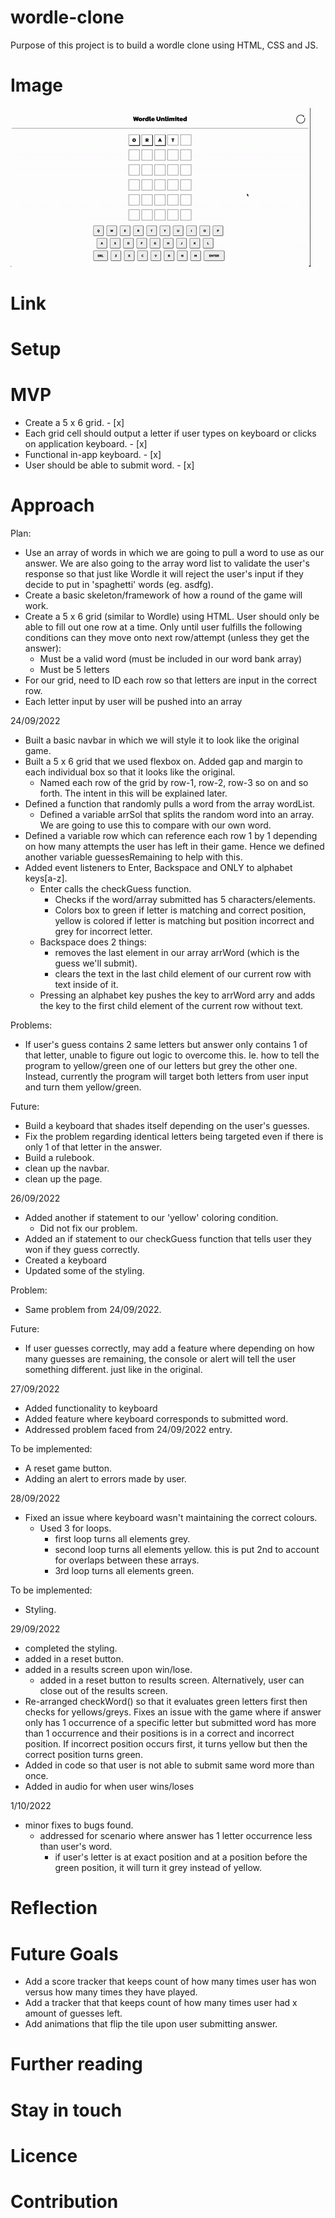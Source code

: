 # wordle-clone

Purpose of this project is to build a wordle clone using HTML, CSS and JS.

# Image

![Alt Text](./project-demo.gif)

# Link

# Setup

# MVP

- Create a 5 x 6 grid. - [x]
- Each grid cell should output a letter if user types on keyboard or clicks on application keyboard. - [x]
- Functional in-app keyboard. - [x]
- User should be able to submit word. - [x]

# Approach

Plan:

- Use an array of words in which we are going to pull a word to use as our answer. We are also going to the array word list to validate the user's response so that just like Wordle it will reject the user's input if they decide to put in 'spaghetti' words (eg. asdfg).
- Create a basic skeleton/framework of how a round of the game will work.
- Create a 5 x 6 grid (similar to Wordle) using HTML. User should only be able to fill out one row at a time. Only until user fulfills the following conditions can they move onto next row/attempt (unless they get the answer):
  - Must be a valid word (must be included in our word bank array)
  - Must be 5 letters
- For our grid, need to ID each row so that letters are input in the correct row.
- Each letter input by user will be pushed into an array

24/09/2022

- Built a basic navbar in which we will style it to look like the original game.
- Built a 5 x 6 grid that we used flexbox on. Added gap and margin to each individual box so that it looks like the original.
  - Named each row of the grid by row-1, row-2, row-3 so on and so forth. The intent in this will be explained later.
- Defined a function that randomly pulls a word from the array wordList.
  - Defined a variable arrSol that splits the random word into an array. We are going to use this to compare with our own word.
- Defined a variable row which can reference each row 1 by 1 depending on how many attempts the user has left in their game. Hence we defined another variable guessesRemaining to help with this.
- Added event listeners to Enter, Backspace and ONLY to alphabet keys[a-z].
  - Enter calls the checkGuess function.
    - Checks if the word/array submitted has 5 characters/elements.
    - Colors box to green if letter is matching and correct position, yellow is colored if letter is matching but position incorrect and grey for incorrect letter.
  - Backspace does 2 things:
    - removes the last element in our array arrWord (which is the guess we'll submit).
    - clears the text in the last child element of our current row with text inside of it.
  - Pressing an alphabet key pushes the key to arrWord arry and adds the key to the first child element of the current row without text.

Problems:

- If user's guess contains 2 same letters but answer only contains 1 of that letter, unable to figure out logic to overcome this. Ie. how to tell the program to yellow/green one of our letters but grey the other one. Instead, currently the program will target both letters from user input and turn them yellow/green.

Future:

- Build a keyboard that shades itself depending on the user's guesses.
- Fix the problem regarding identical letters being targeted even if there is only 1 of that letter in the answer.
- Build a rulebook.
- clean up the navbar.
- clean up the page.

26/09/2022

- Added another if statement to our 'yellow' coloring condition.
  - Did not fix our problem.
- Added an if statement to our checkGuess function that tells user they won if they guess correctly.
- Created a keyboard
- Updated some of the styling.

Problem:

- Same problem from 24/09/2022.

Future:

- If user guesses correctly, may add a feature where depending on how many guesses are remaining, the console or alert will tell the user something different. just like in the original.

27/09/2022

- Added functionality to keyboard
- Added feature where keyboard corresponds to submitted word.
- Addressed problem faced from 24/09/2022 entry.

To be implemented:

- A reset game button.
- Adding an alert to errors made by user.

28/09/2022

- Fixed an issue where keyboard wasn't maintaining the correct colours.
  - Used 3 for loops.
    - first loop turns all elements grey.
    - second loop turns all elements yellow. this is put 2nd to account for overlaps between these arrays.
    - 3rd loop turns all elements green.

To be implemented:

- Styling.

29/09/2022

- completed the styling.
- added in a reset button.
- added in a results screen upon win/lose.
  - added in a reset button to results screen. Alternatively, user can close out of the results screen.
- Re-arranged checkWord() so that it evaluates green letters first then checks for yellows/greys. Fixes an issue with the game where if answer only has 1 occurrence of a specific letter but submitted word has more than 1 occurrence and their positions is in a correct and incorrect position. If incorrect position occurs first, it turns yellow but then the correct position turns green.
- Added in code so that user is not able to submit same word more than once.
- Added in audio for when user wins/loses

1/10/2022

- minor fixes to bugs found.
  - addressed for scenario where answer has 1 letter occurrence less than user's word.
    - if user's letter is at exact position and at a position before the green position, it will turn it grey instead of yellow.

# Reflection

# Future Goals

- Add a score tracker that keeps count of how many times user has won versus how many times they have played.
- Add a tracker that that keeps count of how many times user had x amount of guesses left.
- Add animations that flip the tile upon user submitting answer.

# Further reading

# Stay in touch

# Licence

# Contribution
